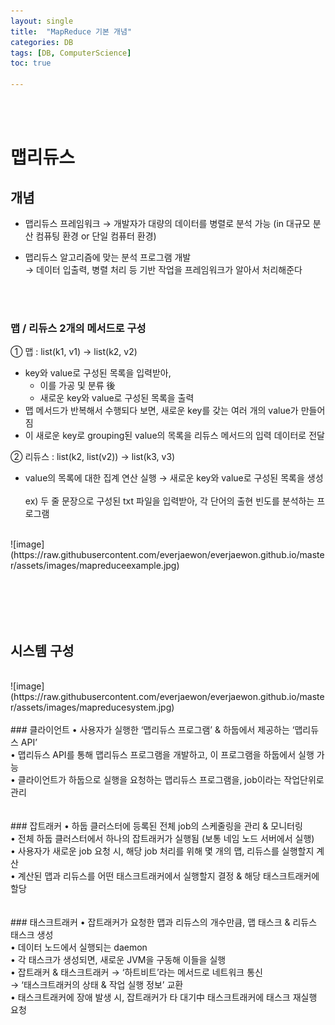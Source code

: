 ```yaml
---
layout: single
title:  "MapReduce 기본 개념"
categories: DB
tags: [DB, ComputerScience]
toc: true

---
```

<br><br>
# 맵리듀스
## 개념
- 맵리듀스 프레임워크 → 개발자가 대량의 데이터를 병렬로 분석 가능 (in 대규모 분산 컴퓨팅 환경 or 단일 컴퓨터 환경)

- 맵리듀스 알고리즘에 맞는 분석 프로그램 개발<br>
  → 데이터 입출력, 병렬 처리 등 기반 작업을 프레임워크가 알아서 처리해준다

<br><br>
### 맵 / 리듀스 2개의 메서드로 구성

① 맵 : list(k1, v1) → list(k2, v2)<br>
- key와 value로 구성된 목록을 입력받아,<br>
  - 이를 가공 및 분류 後<br>
  - 새로운 key와 value로 구성된 목록을 출력<br>
- 맵 메서드가 반복해서 수행되다 보면, 새로운 key를 갖는 여러 개의 value가 만들어짐<br>
- 이 새로운 key로 grouping된 value의 목록을 리듀스 메서드의 입력 데이터로 전달

② 리듀스 : list(k2, list(v2)) → list(k3, v3)<br>
- value의 목록에 대한 집계 연산 실행 → 새로운 key와 value로 구성된 목록을 생성
<br><br>
ex) 두 줄 문장으로 구성된 txt 파일을 입력받아, 각 단어의 출현 빈도를 분석하는 프로그램

<br>
![image](https://raw.githubusercontent.com/everjaewon/everjaewon.github.io/master/assets/images/mapreduceexample.jpg) 
<br><br>

<br><br><br>
## 시스템 구성
<br>
![image](https://raw.githubusercontent.com/everjaewon/everjaewon.github.io/master/assets/images/mapreducesystem.jpg) 
<br><br>
### 클라이언트
 • 사용자가 실행한 ‘맵리듀스 프로그램’ & 하둡에서 제공하는 ‘맵리듀스 API’<br>
 • 맵리듀스 API를 통해 맵리듀스 프로그램을 개발하고, 이 프로그램을 하둡에서 실행 가능<br>
 • 클라이언트가 하둡으로 실행을 요청하는 맵리듀스 프로그램을, job이라는 작업단위로 관리<br>
<br><br>
### 잡트래커
 • 하둡 클러스터에 등록된 전체 job의 스케줄링을 관리 & 모니터링<br>
 • 전체 하둡 클러스터에서 하나의 잡트래커가 실행됨 (보통 네임 노드 서버에서 실행)<br>
 • 사용자가 새로운 job 요청 시, 해당 job 처리를 위해 몇 개의 맵, 리듀스를 실행할지 계산<br>
 • 계산된 맵과 리듀스를 어떤 태스크트래커에서 실행할지 결정 & 해당 태스크트래커에 할당<br>
<br><br>
### 태스크트래커
 • 잡트래커가 요청한 맵과 리듀스의 개수만큼, 맵 태스크 & 리듀스 태스크 생성<br>
 • 데이터 노드에서 실행되는 daemon<br>
 • 각 태스크가 생성되면, 새로운 JVM을 구동해 이들을 실행<br>
 • 잡트래커 & 태스크트래커 → ‘하트비트’라는 메서드로 네트워크 통신<br>
  → ‘태스크트래커의 상태 & 작업 실행 정보’ 교환<br>
 • 태스크트래커에 장애 발생 시, 잡트래커가 타 대기中 태스크트래커에 태스크 재실행 요청
